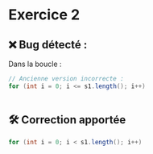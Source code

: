 
# Exercice 2
## ❌  Bug détecté :
Dans la boucle :

```java
// Ancienne version incorrecte :
for (int i = 0; i <= s1.length(); i++)
    
```
## 🛠️ Correction apportée

```java
for (int i = 0; i < s1.length(); i++)

